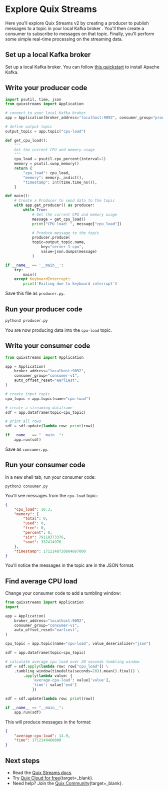 # Explore Quix Streams

Here you'll explore Quix Streams v2 by creating a producer to publish messages to a topic in your local Kafka broker . You'll then create a consumer to subscribe to messages on that topic. Finally, you'll perform some simple real-time processing on the streaming data.

## Set up a local Kafka broker

Set up a local Kafka broker. You can follow [this quickstart](https://kafka.apache.org/quickstart) to install Apache Kafka.

## Write your producer code

``` python
import psutil, time, json
from quixstreams import Application

# connect to your local Kafka broker
app = Application(broker_address="localhost:9092", consumer_group="producer-v1")

# define output topic
output_topic = app.topic("cpu-load")

def get_cpu_load():
    """
    Get the current CPU and memory usage
    """
    cpu_load = psutil.cpu_percent(interval=1)
    memory = psutil.swap_memory()
    return {
        "cpu_load": cpu_load,
        "memory": memory._asdict(),
        "timestamp": int(time.time_ns()),
    }

def main():
    # Create a Producer to send data to the topic
    with app.get_producer() as producer:
        while True:                
            # Get the current CPU and memory usage
            message = get_cpu_load()
            print("CPU load: ", message["cpu_load"])

            # Produce message to the topic
            producer.produce(
            topic=output_topic.name,
                key="server-1-cpu",
                value=json.dumps(message)
            )

if __name__ == '__main__':
    try:
        main()
    except KeyboardInterrupt:
        print('Exiting due to keyboard interrupt')
```

Save this file as `producer.py`.

## Run your producer code

``` python
python3 producer.py
```

You are now producing data into the `cpu-load` topic.

## Write your consumer code

``` python
from quixstreams import Application

app = Application(
    broker_address="localhost:9092",
    consumer_group="consumer-v1",
    auto_offset_reset="earliest",
)

# create input topic
cpu_topic = app.topic(name="cpu-load")

# create a streaming dataframe
sdf = app.dataframe(topic=cpu_topic)

# print all rows
sdf = sdf.update(lambda row: print(row))

if __name__ == "__main__":
    app.run(sdf)
```

Save as `consumer.py`.

## Run your consumer code

In a new shell tab, run your consumer code:

```
python3 consumer.py
```

You'll see messages from the `cpu-load` topic:

``` json
{
    "cpu_load": 10.3,
    "memory": {
        "total": 0,
        "used": 0,
        "free": 0,
        "percent": 0,
        "sin": 79110373376,
        "sout": 332414976
    },
    "timestamp": 1712148720884867000
}
```

You'll notice the messages in the topic are in the JSON format.

## Find average CPU load

Change your consumer code to add a tumbling window:

``` python
from quixstreams import Application
import 

app = Application(
    broker_address="localhost:9092",
    consumer_group="consumer-v1",
    auto_offset_reset="earliest",
)

cpu_topic = app.topic(name="cpu-load", value_deserializer="json")

sdf = app.dataframe(topic=cpu_topic)

# calculate average cpu load over 20 seconds tumbling window
sdf = sdf.apply(lambda row: row["cpu_load"]) \
    .tumbling_window(timedelta(seconds=20)).mean().final() \
        .apply(lambda value: {
            'average-cpu-load': value['value'],
            'time': value['end']
            })

sdf = sdf.update(lambda row: print(row))

if __name__ == "__main__":
    app.run(sdf)
```

This will produce messages in the format:

``` json
{
    "average-cpu-load": 14.9,
    "time": 1712149460000
}
```

## Next steps

* Read the [Quix Streams docs](https://quix.io/docs/quix-streams/introduction.html).
* Try [Quix Cloud for free](https://portal.platform.quix.io/self-sign-up){target=_blank}.
* Need help? Join the [Quix Community](https://quix.io/slack-invite){target=_blank}.
